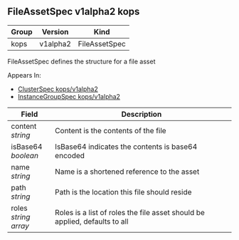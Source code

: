 ## FileAssetSpec v1alpha2 kops

Group        | Version     | Kind
------------ | ---------- | -----------
kops | v1alpha2 | FileAssetSpec



FileAssetSpec defines the structure for a file asset

<aside class="notice">
Appears In:

<ul> 
<li><a href="#clusterspec-v1alpha2-kops">ClusterSpec kops/v1alpha2</a></li>
<li><a href="#instancegroupspec-v1alpha2-kops">InstanceGroupSpec kops/v1alpha2</a></li>
</ul></aside>

Field        | Description
------------ | -----------
content <br /> *string*    | Content is the contents of the file
isBase64 <br /> *boolean*    | IsBase64 indicates the contents is base64 encoded
name <br /> *string*    | Name is a shortened reference to the asset
path <br /> *string*    | Path is the location this file should reside
roles <br /> *string array*    | Roles is a list of roles the file asset should be applied, defaults to all

